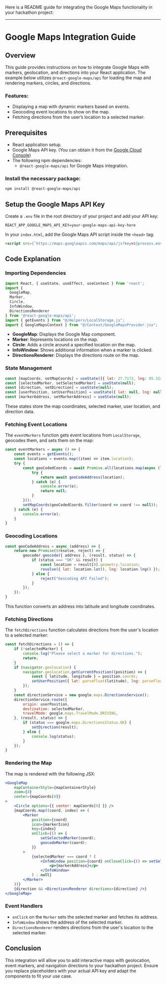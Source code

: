 Here is a README guide for integrating the Google Maps functionality in your hackathon project:

---

# Google Maps Integration Guide

## Overview
This guide provides instructions on how to integrate Google Maps with markers, geolocation, and directions into your React application. The example below utilizes `@react-google-maps/api` for loading the map and rendering markers, circles, and directions.

### Features:
- Displaying a map with dynamic markers based on events.
- Geocoding event locations to show on the map.
- Fetching directions from the user’s location to a selected marker.

## Prerequisites
- React application setup.
- Google Maps API key. (You can obtain it from the [Google Cloud Console](https://console.cloud.google.com/))
- The following npm dependencies:
    - `@react-google-maps/api` for Google Maps integration.

### Install the necessary package:
```bash
npm install @react-google-maps/api
```

## Setup the Google Maps API Key
Create a `.env` file in the root directory of your project and add your API key:
```
REACT_APP_GOOGLE_MAPS_API_KEY=your-google-maps-api-key-here
```

In your `index.html`, add the Google Maps API script inside the `<head>` tag:
```html
<script src={`https://maps.googleapis.com/maps/api/js?key=${process.env.REACT_APP_GOOGLE_MAPS_API_KEY}&libraries=places`} />
```

## Code Explanation

### Importing Dependencies
```jsx
import React, { useState, useEffect, useContext } from 'react';
import {
  GoogleMap,
  Marker,
  Circle,
  InfoWindow,
  DirectionsRenderer
} from '@react-google-maps/api';
import { getEvents } from "@/Helpers/LocalStorage.js";
import { GoogleMapsContext } from "@/Context/GoogleMapsProvider.jsx";
```

- **GoogleMap**: Displays the Google Map component.
- **Marker**: Represents locations on the map.
- **Circle**: Adds a circle around a specified location on the map.
- **InfoWindow**: Shows additional information when a marker is clicked.
- **DirectionsRenderer**: Displays the directions route on the map.

### State Management
```jsx
const [mapCoords, setMapCoords] = useState([{ lat: 27.7172, lng: 85.3240 }]); // Default location.
const [selectedMarker, setSelectedMarker] = useState(null);
const [direction, setDirection] = useState(null);
const [userPosition, setUserPosition] = useState({ lat: null, lng: null });
const [markerAddress, setMarkerAddress] = useState(null);
```

These states store the map coordinates, selected marker, user location, and direction data.

### Fetching Event Locations
The `eventMarkers` function gets event locations from `LocalStorage`, geocodes them, and sets them on the map:
```jsx
const eventMarkers = async () => {
    const events = getEvents();
    const locations = events.map((item) => item.location);
    try {
        const geoCodedCoords = await Promise.all(locations.map(async (location) => {
            try {
                return await geoCodeAddress(location);
            } catch (e) {
                console.error(e);
                return null;
            }
        }));
        setMapCoords(geoCodedCoords.filter(coord => coord !== null));
    } catch (e) {
        console.error(e);
    }
}
```

### Geocoding Locations
```jsx
const geoCodeAddress = async (address) => {
    return new Promise((resolve, reject) => {
        geocoder.geocode({ address }, (result, status) => {
            if (status === "OK" && result) {
                const location = result[0].geometry.location;
                resolve({ lat: location.lat(), lng: location.lng() });
            } else {
                reject("Geocoding API Failed");
            }
        });
    });
}
```
This function converts an address into latitude and longitude coordinates.

### Fetching Directions
The `fetchDirections` function calculates directions from the user's location to a selected marker:
```jsx
const fetchDirections = () => {
    if (!selectedMarker) {
        console.log("Please select a marker for directions.");
        return;
    }
    if (navigator.geolocation) {
        navigator.geolocation.getCurrentPosition((position) => {
            const { latitude, longitude } = position.coords;
            setUserPosition({ lat: parseFloat(latitude), lng: parseFloat(longitude) });
        });
    }
    const directionService = new google.maps.DirectionsService();
    directionService.route({
        origin: userPosition,
        destination: selectedMarker,
        travelMode: google.maps.TravelMode.DRIVING,
    }, (result, status) => {
        if (status === google.maps.DirectionsStatus.OK) {
            setDirection(result);
        } else {
            console.log(status);
        }
    });
}
```

### Rendering the Map
The map is rendered with the following JSX:
```jsx
<GoogleMap
    mapContainerStyle={mapContainerStyle}
    zoom={8}
    center={mapCoords[0]}
>
    <Circle options={{ center: mapCoords[0] }} />
    {mapCoords.map((coord, index) => (
        <Marker
            position={coord}
            icon={markerIcon}
            key={index}
            onClick={() => {
                setSelectedMarker(coord);
                geocodeMarker(coord);
            }}
        >
            {selectedMarker === coord ? (
                <InfoWindow position={coord} onCloseClick={() => setSelectedMarker(null)}>
                    <p>{markerAddress}</p>
                </InfoWindow>
            ) : null}
        </Marker>
    ))}
    {direction && <DirectionsRenderer directions={direction} />}
</GoogleMap>
```

### Event Handlers
- `onClick` on the `Marker` sets the selected marker and fetches its address.
- `InfoWindow` shows the address of the selected marker.
- `DirectionsRenderer` renders directions from the user's location to the selected marker.

## Conclusion
This integration will allow you to add interactive maps with geolocation, event markers, and navigation directions to your hackathon project. Ensure you replace placeholders with your actual API key and adapt the components to fit your use case.